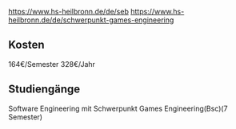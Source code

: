 https://www.hs-heilbronn.de/de/seb
https://www.hs-heilbronn.de/de/schwerpunkt-games-engineering
## Kosten
164€/Semester
328€/Jahr
## Studiengänge
Software Engineering mit Schwerpunkt Games Engineering(Bsc)(7 Semester)